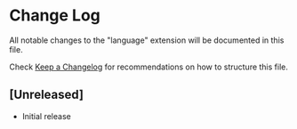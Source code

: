 # Change Log
All notable changes to the "language" extension will be documented in this file.

Check [Keep a Changelog](http://keepachangelog.com/) for recommendations on how to structure this file.

## [Unreleased]
- Initial release